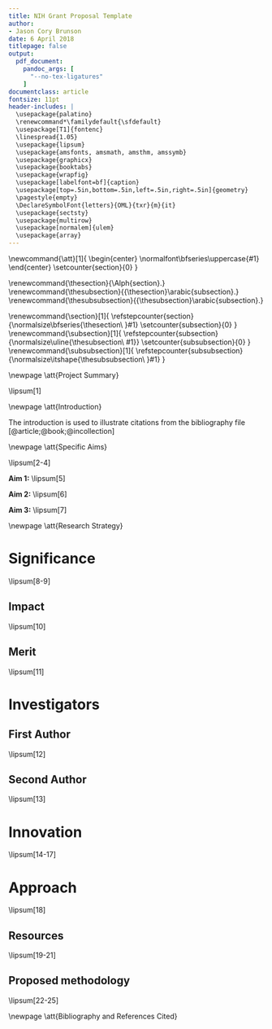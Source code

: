 ```yaml
---
title: NIH Grant Proposal Template
author:
- Jason Cory Brunson
date: 6 April 2018
titlepage: false
output:
  pdf_document:
    pandoc_args: [
      "--no-tex-ligatures"
    ]
documentclass: article
fontsize: 11pt
header-includes: |
  \usepackage{palatino}
  \renewcommand*\familydefault{\sfdefault}
  \usepackage[T1]{fontenc}
  \linespread{1.05}
  \usepackage{lipsum}
  \usepackage{amsfonts, amsmath, amsthm, amssymb}
  \usepackage{graphicx}
  \usepackage{booktabs}
  \usepackage{wrapfig}
  \usepackage[labelfont=bf]{caption}
  \usepackage[top=.5in,bottom=.5in,left=.5in,right=.5in]{geometry}
  \pagestyle{empty}
  \DeclareSymbolFont{letters}{OML}{txr}{m}{it}
  \usepackage{sectsty}
  \usepackage{multirow}
  \usepackage[normalem]{ulem}
  \usepackage{array}
---
```


\newcommand{\att}[1]{
\begin{center}
\normalfont\bfseries\uppercase{#1}
\end{center}
\setcounter{section}{0}
}

\renewcommand{\thesection}{\Alph{section}.}
\renewcommand{\thesubsection}{{\thesection}\arabic{subsection}.}
\renewcommand{\thesubsubsection}{{\thesubsection}\arabic{subsection}.}

\renewcommand{\section}[1]{
\refstepcounter{section}
{\normalsize\bfseries{\thesection\ }#1}
\setcounter{subsection}{0}
}
\renewcommand{\subsection}[1]{
\refstepcounter{subsection}
{\normalsize\uline{\thesubsection\ #1}}
\setcounter{subsubsection}{0}
}
\renewcommand{\subsubsection}[1]{
\refstepcounter{subsubsection}
{\normalsize\itshape{\thesubsubsection\ }#1}
}

<!--
https://www.latextemplates.com/template/nih-grant-proposal
https://www.soimort.org/notes/161117/
https://github.com/Wandmalfarbe/pandoc-latex-template/issues/3#issuecomment-302539900
https://verbosus.com/bibtex-style-examples.html
-->


\newpage
\att{Project Summary}

\lipsum[1]


\newpage
\att{Introduction}

The introduction is used to illustrate citations from the bibliography file [@article;@book;@incollection]


\newpage
\att{Specific Aims}

\lipsum[2-4]

**Aim 1:**
\lipsum[5]

**Aim 2:**
\lipsum[6]

**Aim 3:**
\lipsum[7]


\newpage
\att{Research Strategy}

# Significance

\lipsum[8-9]

## Impact

\lipsum[10]

## Merit

\lipsum[11]


# Investigators

## First Author

\lipsum[12]

## Second Author

\lipsum[13]


# Innovation

\lipsum[14-17]


# Approach

\lipsum[18]

## Resources

\lipsum[19-21]

## Proposed methodology

\lipsum[22-25]

<!--
pandoc nih-proposal.md -t latex -o nih-proposal.pdf -N --bibliography=nih-proposal.bib
-->


\newpage
\att{Bibliography and References Cited}
